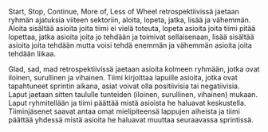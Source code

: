 Start, Stop, Continue, More of, Less of Wheel retrospektiivissä jaetaan ryhmän ajatuksia viiteen sektoriin, aloita, lopeta, jatka, lisää ja vähemmän. Aloita sisältää asioita joita tiimi ei vielä toteuta, lopeta asioita joita tiimi pitää lopettaa, jatka asioita joita jo tehdään ja toimivat sellaisenaan, lisää sisältää asioita joita tehdään mutta voisi tehdä enemmän ja vähemmän asioita joita tehdään liikaa.


Glad, sad, mad retrospektiivissä jaetaan asioita kolmeen ryhmään, jotka ovat iloinen, surullinen ja vihainen. Tiimi kirjoittaa lapuille asioita, jotka ovat tapahtuneet sprintin aikana, asiat voivat olla positiivisia tai negatiivisia. Laput jaetaan sitten taululle tunteiden (iloinen, surullinen, vihainen) mukaan. Laput ryhmitellään ja tiimi päättää mistä asioista he haluavat keskustella. Tiiminjäsenet saavat antaa omat mielipiteensä lappujen aiheista ja tiimi päättää yhdessä mistä asioita he haluavat muuttaa seuraavassa sprintissä. 
